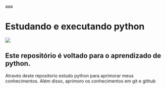 <div style="width: 100%; heigth: 30px;">aaa</div>

<h1>Estudando e executando python</h1>

<img src="https://sdtimes.com/wp-content/uploads/2018/12/python-logo-master-v3-TM-flattened-490x166.png" style="display: block; margin: 0 auto;">

<h2>Este repositório é voltado para o aprendizado de python.</h2>


<p>Através deste repositorio estudo python para aprimorar meus conhecimentos. Além disso, aprimoro os conhecimentos em git e github</p>

